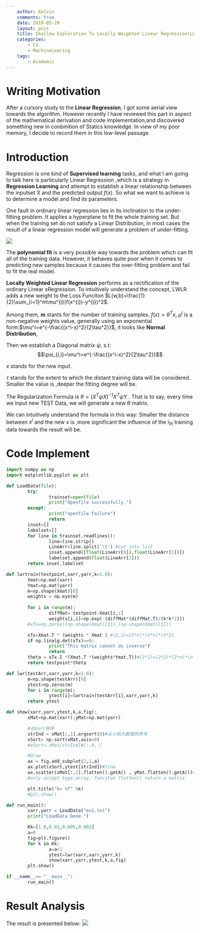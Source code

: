 ```yaml
---
    author: Kelvin
    comments: true
    date: 2019-05-29
    layout: post
    title: Shallow Exploration To Locally Weighted Linear Regression(LWR)
    categories:
        - CS
        - MachineLearing
    tags:
        - Academic
---
```


# Writing Motivation
After a cursory study to the **Linear Regression**, I got some aerial view towards the algorithm. However recently I have reviewed this part in aspect of the mathematical derivation and code implementation,and discovered something new in conbinition of Statics knowledge. In view of my poor memory, I decide to record them in this low-level passage.

# Introduction
Regression is one kind of **Supervised learning** tasks, and what I am going to talk here is particularly Linear Regression ,which is a strategy in **Regression Learning** and attempt to establish a linear relationship between the inputset X and the predicted output $f(x)$. So what we want to achieve is to determine a model and find its parameters.

One fault in ordinary linear regression lies in its inclination to the under-fitting problem. It applies a hyperplane to fit the whole training set. But when the training set do not satisfy a Linear Distribution, in most cases the result of a linear regression model will generate a problem of under-fitting.

![](https://i.loli.net/2019/05/29/5cee862d5c15491757.png)

The **polynomial fit** is a very possible way towards the problem which can fit all of the training data. However, it behaves quite poor when it comes to predicting new samples because it causes the over-fitting problem and fail to fit the real model.

**Locally Weighted Linear Regression** performs as a rectification of the ordinary Linear xRegression. To intuitively understand the concept, LWLR adds a new weight to the Loss Funciton $L(w,b)=\frac{1}{2}\sum_{i=1}^m\mu^{i}(f(x^{i})-y^{i})^2$.

Among them, **m** stants for the number of training samples.
$f(x)=\theta^Tx$, 
$\mu^i$ is a non-negative weights value, generally using an exponential form:$\mu^i=e^{-\frac{(x^i-x)^2}{2\tau^2}}$, it looks like **Normal Distribution**, 

Then we establish a Diagonal matrix $\psi$, s.t:
$$\psi_{i,i}=\mu^i=e^{-\frac{(x^i-x)^2}{2\tau^2}}$$

$x$ stands for the new input. 

$\tau$ stands for the extent to which the distant training data will be considered.
Smaller the value is ,deeper the fitting degree will be.

The Regularization Formula is $\theta = (X^T\psi X)^{-1}X^T\psi Y$ .
That is to say, every time we input new TEST Data, we will generate a new $\theta$ matrix.

We can intuitively understand the formula in this way: Smaller the distance between $x^i$ and the new $x$ is ,more significant the influence of the $i_{th}$ training data towards the result will be.

# Code Implement
```py
import numpy as np
import matplotlib.pyplot as plt

def LoadData(file):
        try:
                trainset=open(file)
                print("Openfile successfully.")
        except:
                print("openfile failure")
                return
        inset=[]
        labelset=[]
        for line in trainset.readlines():
                line=line.strip()
                LineArr=line.split('\t') #cut into list
                inset.append([float(LineArr[0]),float(LineArr[1])])
                labelset.append(float(LineArr[2]))
        return inset,labelset

def lwrtrain(testpoint,xarr,yarr,k=1.0):
        Xmat=np.mat(xarr)
        Ymat=np.mat(yarr)
        m=np.shape(Xmat)[0]
        weights = np.eye(m)
    
        for i in range(m):
                diffMat= testpoint-Xmat[i,:]
                weights[i,i]=np.exp(-(diffMat*(diffMat.T)/(k*k*2)))
        #xTx=np.zeros((np.shape(Xmat)[1]),(np.shape(Xmat)[1]))

        xTx=Xmat.T * (weights * Xmat ) #(2,2)=(2*n)*(n*n)*(n*2)
        if np.linalg.det(xTx)==0:
                print("This matrix cannot do inverse")
                return
        theta = xTx.I *(Xmat.T *(weights*Ymat.T))#(2*1)=(2*2)*(2*n)*(n*n)*(n*1)
        return testpoint*theta

def lwr(testArr,xarr,yarr,k=1.0):
        m=np.shape(testArr)[0]
        ytest=np.zeros(m)
        for i in range(m):
                ytest[i]=lwrtrain(testArr[i],xarr,yarr,k)
        return ytest

def show(xarr,yarr,ytest,k,a,fig):
        xMat=np.mat(xarr);yMat=np.mat(yarr)

        #对xarr排序
        strInd = xMat[:,1].argsort(0)#从小到大数据的序号
        xSort= np.sort(xMat,axis=0)
        #xSort= xMat[strInd]#[:,0,:]

        #Draw
        ax = fig.add_subplot(2,2,a)
        ax.plot(xSort,ytest[strInd])#line
        ax.scatter(xMat[:,1].flatten().getA() , yMat.flatten().getA())#point
        #only accept type:array, funciton flatten() return a matrix

        plt.title("k= %f" %k)
        #plt.show()

def run_main():
        xarr,yarr = LoadData("ex1.txt")
        print("LoadData Done.")

        Kk=[1.0,0.01,0.005,0.002]
        a=0
        fig=plt.figure()
        for k in Kk:
                a=a+1
                ytest=lwr(xarr,xarr,yarr,k)
                show(xarr,yarr,ytest,k,a,fig)
        plt.show()

if __name__== "__main__":
        run_main()

```
# Result Analysis
The result is presented below:
![](https://i.loli.net/2019/05/29/5cee9eff2b17273954.png)